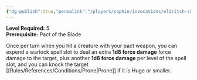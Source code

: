 ```yaml
---
{"dg-publish":true,"permalink":"/players/sophie/invocations/eldritch-smite/"}
---
```


**Level Required:** 5  
**Prerequisite:** Pact of the Blade  


Once per turn when you hit a creature with your pact weapon, you can expend a warlock spell slot to deal an extra **1d8 force damage** force damage to the target, plus another **1d8 force damage** per level of the spell slot, and you can knock the target [[Rules/References/Conditions/Prone\|Prone]] if it is Huge or smaller.